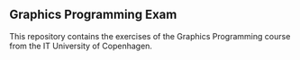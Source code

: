 ## Graphics Programming Exam

This repository contains the exercises of the Graphics Programming course from the IT University of Copenhagen. 
